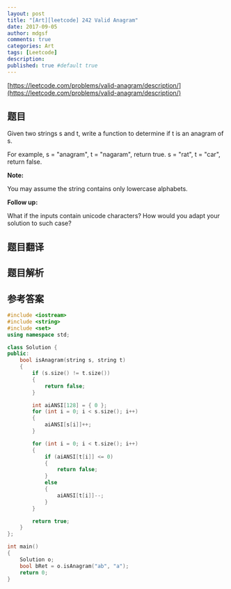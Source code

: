 ```yaml
---
layout: post
title: "[Art][leetcode] 242 Valid Anagram"
date: 2017-09-05
author: mdgsf
comments: true
categories: Art
tags: [Leetcode]
description:
published: true #default true
---
```


[https://leetcode.com/problems/valid-anagram/description/](https://leetcode.com/problems/valid-anagram/description/)

## 题目

Given two strings s and t, write a function to determine if t is an anagram of s.

For example,
s = "anagram", t = "nagaram", return true.
s = "rat", t = "car", return false.

**Note:**

You may assume the string contains only lowercase alphabets.

**Follow up:**

What if the inputs contain unicode characters? How would you adapt your solution to such case?

## 题目翻译

## 题目解析

## 参考答案

```c++
#include <iostream>
#include <string>
#include <set>
using namespace std;

class Solution {
public:
	bool isAnagram(string s, string t) 
	{
		if (s.size() != t.size())
		{
			return false;
		}

		int aiANSI[128] = { 0 };
		for (int i = 0; i < s.size(); i++)
		{
			aiANSI[s[i]]++;
		}

		for (int i = 0; i < t.size(); i++)
		{
			if (aiANSI[t[i]] <= 0)
			{
				return false;
			}
			else
			{
				aiANSI[t[i]]--;
			}
		}

		return true;
	}
};

int main()
{
	Solution o;
	bool bRet = o.isAnagram("ab", "a");
	return 0;
}
```

